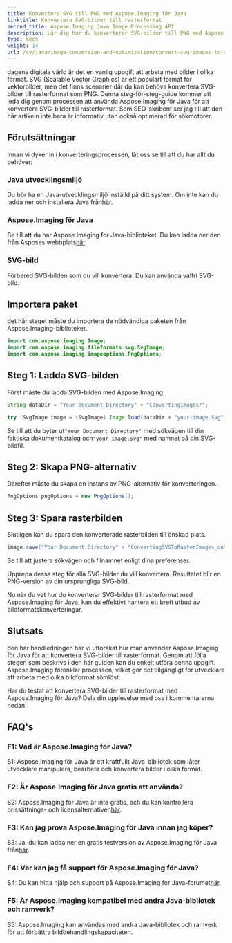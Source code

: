 ```yaml
---
title: Konvertera SVG till PNG med Aspose.Imaging för Java
linktitle: Konvertera SVG-bilder till rasterformat
second_title: Aspose.Imaging Java Image Processing API
description: Lär dig hur du konverterar SVG-bilder till PNG med Aspose.Imaging för Java. Effektivisera dina bildformatkonverteringar med denna steg-för-steg-guide.
type: docs
weight: 14
url: /sv/java/image-conversion-and-optimization/convert-svg-images-to-raster-format/
---
```

dagens digitala värld är det en vanlig uppgift att arbeta med bilder i olika format. SVG (Scalable Vector Graphics) är ett populärt format för vektorbilder, men det finns scenarier där du kan behöva konvertera SVG-bilder till rasterformat som PNG. Denna steg-för-steg-guide kommer att leda dig genom processen att använda Aspose.Imaging för Java för att konvertera SVG-bilder till rasterformat. Som SEO-skribent ser jag till att den här artikeln inte bara är informativ utan också optimerad för sökmotorer.

## Förutsättningar

Innan vi dyker in i konverteringsprocessen, låt oss se till att du har allt du behöver:

### Java utvecklingsmiljö
 Du bör ha en Java-utvecklingsmiljö inställd på ditt system. Om inte kan du ladda ner och installera Java från[här](https://www.oracle.com/java/technologies/javase-downloads).

### Aspose.Imaging för Java
 Se till att du har Aspose.Imaging for Java-biblioteket. Du kan ladda ner den från Asposes webbplats[här](https://releases.aspose.com/imaging/java/).

### SVG-bild
Förbered SVG-bilden som du vill konvertera. Du kan använda valfri SVG-bild.

## Importera paket

det här steget måste du importera de nödvändiga paketen från Aspose.Imaging-biblioteket.

```java
import com.aspose.imaging.Image;
import com.aspose.imaging.fileformats.svg.SvgImage;
import com.aspose.imaging.imageoptions.PngOptions;
```

## Steg 1: Ladda SVG-bilden
Först måste du ladda SVG-bilden med Aspose.Imaging.

```java
String dataDir = "Your Document Directory" + "ConvertingImages/";

try (SvgImage image = (SvgImage) Image.load(dataDir + "your-image.Svg")) {
```

 Se till att du byter ut`"Your Document Directory"` med sökvägen till din faktiska dokumentkatalog och`"your-image.Svg"` med namnet på din SVG-bildfil.

## Steg 2: Skapa PNG-alternativ
Därefter måste du skapa en instans av PNG-alternativ för konverteringen.

```java
PngOptions pngOptions = new PngOptions();
```

## Steg 3: Spara rasterbilden
Slutligen kan du spara den konverterade rasterbilden till önskad plats.

```java
image.save("Your Document Directory" + "ConvertingSVGToRasterImages_out.png", pngOptions);
```

Se till att justera sökvägen och filnamnet enligt dina preferenser.

Upprepa dessa steg för alla SVG-bilder du vill konvertera. Resultatet blir en PNG-version av din ursprungliga SVG-bild.

Nu när du vet hur du konverterar SVG-bilder till rasterformat med Aspose.Imaging för Java, kan du effektivt hantera ett brett utbud av bildformatskonverteringar.

## Slutsats

den här handledningen har vi utforskat hur man använder Aspose.Imaging för Java för att konvertera SVG-bilder till rasterformat. Genom att följa stegen som beskrivs i den här guiden kan du enkelt utföra denna uppgift. Aspose.Imaging förenklar processen, vilket gör det tillgängligt för utvecklare att arbeta med olika bildformat sömlöst.

Har du testat att konvertera SVG-bilder till rasterformat med Aspose.Imaging för Java? Dela din upplevelse med oss i kommentarerna nedan!

## FAQ's

### F1: Vad är Aspose.Imaging för Java?

S1: Aspose.Imaging för Java är ett kraftfullt Java-bibliotek som låter utvecklare manipulera, bearbeta och konvertera bilder i olika format.

### F2: Är Aspose.Imaging för Java gratis att använda?

 S2: Aspose.Imaging för Java är inte gratis, och du kan kontrollera prissättnings- och licensalternativen[här](https://purchase.aspose.com/buy).

### F3: Kan jag prova Aspose.Imaging för Java innan jag köper?

 S3: Ja, du kan ladda ner en gratis testversion av Aspose.Imaging för Java från[här](https://releases.aspose.com/).

### F4: Var kan jag få support för Aspose.Imaging för Java?

 S4: Du kan hitta hjälp och support på Aspose.Imaging for Java-forumet[här](https://forum.aspose.com/).

### F5: Är Aspose.Imaging kompatibel med andra Java-bibliotek och ramverk?

S5: Aspose.Imaging kan användas med andra Java-bibliotek och ramverk för att förbättra bildbehandlingskapaciteten.